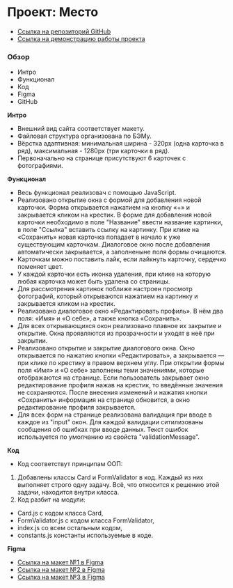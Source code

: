 # Проект: Место

* [Ссылка на репозиторий GitHub](https://watariii.github.io/mesto/)
* [Ссылка на демонстрацию работы проекта](https://sukhov-nikita.ru/mesto/dist/)

### Обзор
* Интро
* Функционал
* Код
* Figma
* GitHub

**Интро**
* Внешний вид сайта соответствует макету.
* Файловая структура организована по БЭМу.
* Вёрстка адаптивная: минимальная ширина - 320px (одна карточка в ряд), максимальная - 1280px (три карточки в ряд).
* Первоначально на странице присутствуют 6 карточек с фотографиями.

**Функционал**
* Весь функционал реализовач с помощью JavaScript. 
* Реализовано открытие окна с формой для добавления новой карточки. Форма открывается нажатием на кнопку «+» и закрывается кликом на крестик. В форме для добавления новой карточки необходимо в поле "Название" ввести название картинки, в поле "Ссылка" вставить ссылку на картинку. При клике на «Сохранить» новая карточка попадает в начало к уже существующим карточкам. Диалоговое окно после добавления автоматически закрывается, а заполненыне поля формы очищаются.
* Карточкам можно поставить лайк, если лайкнуть карточку, сердечко поменяет цвет.
* У каждой карточки есть иконка удаления, при клике на которую любая карточка может быть удалена со страницы.
* Для рассмотрения картинок поближе настроен просмотр фотографий, который открываются нажатием на картинку и закрывается кликом на крестик.
* Реализовано диалоговое окно «Редактировать профиль». В нём два поля: «Имя» и «О себе», а также кнопка «Сохранить».
* Для всех открывающихся окон реализовано плавное их закрытие и открытие. Окна проявляются из прозрачности и уходят в неё при закрытии. 
* Реализовано открытие и закрытие диалогового окна. Окно открывается по нажатию кнопки «Редактировать», а закрывается — при клике по крестику в правом верхнем углу. При открытии формы поля «Имя» и «О себе» заполнены теми значениями, которые отображаются на странице. Если пользователь закрывает окно редактирование профиля нажав на крестик, то введённые значения не сохраняются. После внесения изменений и нажатия кнопки «Сохранить» информация на странице обновится, а окно редактирование профиля закрывается.
* Для всех форм на странице реализована валидация при вводе в каждое из "input" окон. Для каждой валидации ситилизованы сообщения об ошибках при вводе данных. Текст ошибок используется по умолчанию из свойста "validationMessage".

**Код**

* Код соответствут принципам ООП:
1) Добавлены классы Card и FormValidator в код. Каждый из них выполняет строго одну задачу. Всё, что относится к решению этой задачи, находится внутри класса.
2) Код разбит на модули:
 - Card.js с кодом класса Card,
 - FormValidator.js с кодом класса FormValidator,
 - index.js со всем остальным кодом,
 - constants.js константы используемые в коде.

**Figma**

* [Ссылка на макет №1 в Figma](https://www.figma.com/file/2cn9N9jSkmxD84oJik7xL7/JavaScript.-Sprint-4?node-id=0%3A1)
* [Ссылка на макет №2 в Figma](https://www.figma.com/file/bjyvbKKJN2naO0ucURl2Z0/JavaScript.-Sprint-5?node-id=0%3A1)
* [Ссылка на макет №3 в Figma](https://www.figma.com/file/kRVLKwYG3d1HGLvh7JFWRT/JavaScript.-Sprint-6?node-id=0%3A1)  


